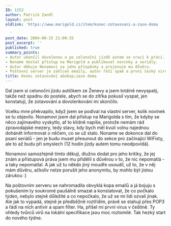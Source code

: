 ```yaml
---
ID: 1252
author: Patrick Zandl
layout: post
oldlink: 'https://www.marigold.cz/item/konec-zotavovani-a-zase-doma

  '
post_date: 2004-08-15 21:00:35
post_excerpt: ''
published: true
summary_points:
- Autor ukončil dovolenou a po celonoční jízdě autem se vrací k práci.
- Noname dostal přístup na Marigold a publikoval novinky a seriály.
- Autor děkuje Nonamovi za jeho příspěvky a projevuje mu důvěru.
- Poštovní server je zahlcen emaily, autor řeší spam a první český virus.
title: Konec zotavování a&nbsp;zase doma
---
```


<p>
Dal jsem si celonoční jízdu autíčkem ze Ženevy a jsem totálně nevyspalý, takže než spadnu do postele, abych se do zítřka pokusil vyspat, jen konstatuji, že zotavování a dovolenkování mi skončilo. </p>
<p>
Vcelku mne překvapilo, když jsem se podíval na vlastní server, kolik novinek se tu objevilo. Nonamovi jsem dal přístup na Marigolda s tím, že kdyby se něco zajímavého vyskytlo, ať to klidně napíše, protože nemám rád zpravodajské mezery, tedy stavy, kdy bych měl kvuli volnu najednou dohánět informovat o něčem, co se už stalo. Noname se dokonce dal do psaní seriálů - jen je budu muset přesunout do sekce pro začínající WiFisty, ale to až budu při smyslech (12 hodin jízdy autem tomu neodpovídá).</p>
<p>
Nonamovi samozřejmě tímto děkuji, dlužno dodat pro jeho kritiky, že jej znám a přístupová práva jsem mu přidělil s důvěrou v to, že nic nepomatlá - a taky nepomatlal. A jak už tu někdo jiný moudře usoudil, už to, že v něj mám důvěru, ačkoliv nelze porušit jeho anonymitu, by mohlo být jistou zárukou :)</p>
<p>
Na poštovním serveru se nahromadila obvyklá kopa emailů a já bojuju s pokušením ty soukromé paušálně smazat a konstatovat, že co počkalo týden, nebylo stejně důležité a co nepočkalo, že už se mi lidi ozvali jinak. Ale jak to vypadá, stejně je předběžně roztřídím, právě se stahují přes POP3 a řádí na nich antivir a spam filter. Ha, přišel mi první virus v češtině. Ty ohledy tvůrců virů na lokální specifikace jsou moc roztomilé. Tak hezký start do nového týdne. </p>